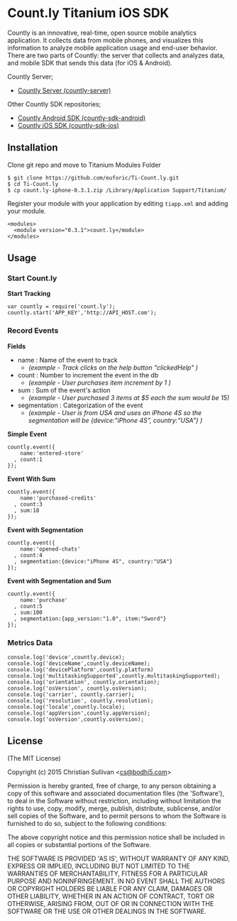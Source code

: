 # Count.ly Titanium iOS SDK

Countly is an innovative, real-time, open source mobile analytics application. It collects data from mobile phones, and visualizes this information to analyze mobile application usage and end-user behavior. There are two parts of Countly: the server that collects and analyzes data, and mobile SDK that sends this data (for iOS & Android).

Countly Server;

- [Countly Server (countly-server)](https://github.com/Countly/countly-server)

Other Countly SDK repositories;

- [Countly Android SDK (countly-sdk-android)](https://github.com/Countly/countly-sdk-android)
- [Countly iOS SDK (countly-sdk-ios)](https://github.com/Countly/countly-sdk-ios)


## Installation

Clone git repo and move to Titanium Modules Folder
```
$ git clone https://github.com/euforic/Ti-Count.ly.git
$ cd Ti-Count.ly
$ cp count.ly-iphone-0.3.1.zip /Library/Application Support/Titanium/
```

Register your module with your application by editing `tiapp.xml` and adding your module.

```
<modules>
  <module version="0.3.1">count.ly</module>
</modules>
```

## Usage

### Start Count.ly

**Start Tracking**
```
var countly = require('count.ly');
countly.start('APP_KEY','http://API_HOST.com');
```

### Record Events

**Fields**

- name : Name of the event to track
  - _(example - Track clicks on the help button "clickedHelp" )_
- count : Number to increment the event in the db
  - _(example - User purchases item increment by 1 )_
- sum : Sum of the event's action
  - _(example - User purchased 3 items at $5 each the sum would be 15)_
- segmentation : Categorization of the event
  - _(example - User is from USA and uses an iPhone 4S so the segmentation will be {device:"iPhone 4S", country:"USA"} )_

**Simple Event**
```
countly.event({
    name:'entered-store'
  , count:1
});
```

**Event With Sum**
```
countly.event({
    name:'purchased-credits'
  , count:3
  , sum:18
});
```

**Event with Segmentation**
```
countly.event({
    name:'opened-chats'
  , count:4
  , segmentation:{device:"iPhone 4S", country:"USA"}
});
```

**Event with Segmentation and Sum**
```
countly.event({
    name:'purchase'
  , count:5
  , sum:100
  , segmentation:{app_version:"1.0", item:"Sword"}
});
```

### Metrics Data

```
console.log('device',countly.device);
console.log('deviceName',countly.deviceName);
console.log('devicePlatform',countly.platform)
console.log('multitaskingSupported',countly.multitaskingSupported);
console.log('orientation', countly.orientation);
console.log('osVersion', countly.osVersion);
console.log('carrier', countly.carrier);
console.log('resolution', countly.resolution);
console.log('locale',countly.locale);
console.log('appVersion',countly.appVersion);
console.log('osVersion',countly.osVersion);
```

## License

(The MIT License)

Copyright (c) 2015 Christian Sullivan &lt;cs@bodhi5.com&gt;

Permission is hereby granted, free of charge, to any person obtaining
a copy of this software and associated documentation files (the
'Software'), to deal in the Software without restriction, including
without limitation the rights to use, copy, modify, merge, publish,
distribute, sublicense, and/or sell copies of the Software, and to
permit persons to whom the Software is furnished to do so, subject to
the following conditions:

The above copyright notice and this permission notice shall be
included in all copies or substantial portions of the Software.

THE SOFTWARE IS PROVIDED 'AS IS', WITHOUT WARRANTY OF ANY KIND,
EXPRESS OR IMPLIED, INCLUDING BUT NOT LIMITED TO THE WARRANTIES OF
MERCHANTABILITY, FITNESS FOR A PARTICULAR PURPOSE AND NONINFRINGEMENT.
IN NO EVENT SHALL THE AUTHORS OR COPYRIGHT HOLDERS BE LIABLE FOR ANY
CLAIM, DAMAGES OR OTHER LIABILITY, WHETHER IN AN ACTION OF CONTRACT,
TORT OR OTHERWISE, ARISING FROM, OUT OF OR IN CONNECTION WITH THE
SOFTWARE OR THE USE OR OTHER DEALINGS IN THE SOFTWARE.
